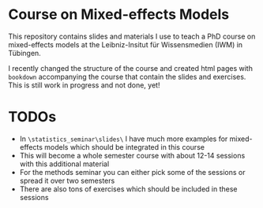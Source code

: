 # Course on Mixed-effects Models

This repository contains slides and materials I use to teach a PhD course on
mixed-effects models at the Leibniz-Insitut für Wissensmedien (IWM) in Tübingen.

I recently changed the structure of the course and created html pages with
`bookdown` accompanying the course that contain the slides and exercises. This
is still work in progress and not done, yet!


# TODOs

* In `\statistics_seminar\slides\` I have much more examples for mixed-effects
  models which should be integrated in this course
* This will become a whole semester course with about 12-14 sessions with
  this additional material
* For the methods seminar you can either pick some of the sessions or
  spread it over two semesters
* There are also tons of exercises which should be included in these
  sessions

